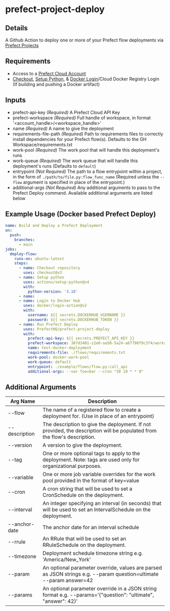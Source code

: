 # prefect-project-deploy
## Details
A Github Action to deploy one or more of your Prefect flow deployments via [Prefect Projects](https://docs.prefect.io/latest/concepts/projects/#projects)

## Requirements
- Access to a [Prefect Cloud Account](https://docs.prefect.io/latest/ui/cloud/#welcome-to-prefect-cloud)
- [Checkout](https://github.com/actions/checkout), [Setup Python](https://github.com/actions/setup-python), & [Docker Login](https://github.com/marketplace/actions/docker-login)/Cloud Docker Registry Login (If building and pushing a Docker artifact)

## Inputs
- prefect-api-key _(Required)_ A Prefect Cloud API Key
- prefect-workspace _(Required)_ Full handle of workspace, in format '<account_handle>/<workspace_handle>' 
- name _(Required)_ A name to give the deployment
- requirements-file-path _(Required)_ Path to requirements files to correctly install dependencies for your Prefect flow(s).  Defaults to the GH Workspace/requirements.txt
- work-pool _(Required)_ The work pool that will handle this deployment's runs
- work-queue _(Required)_ The work queue that will handle this deployment's runs (Defaults to `default`)
- entrypoint _(Not Required)_ The path to a flow entrypoint within a project, in the form of `./path/to/file.py:flow_func_name` (Required unless the `--flow` argument is specified in place of the entrypoint.)
- additional-args _(Not Required)_ Any additional arguments to pass to the Prefect Deploy command. Available additional arguments are listed below

## Example Usage (Docker based Prefect Deploy)
```yaml
name: Build and Deploy a Prefect Deployment
on:
  push:
    branches:
      - main
jobs:
  deploy-flow:
    runs-on: ubuntu-latest
    steps:
      - name: Checkout repository
        uses: checkout@v3
      - name: Setup python
        uses: actions/setup-python@v4
        with:
          python-version: '3.10'
      - name: 
      - name: Login to Docker Hub
        uses: docker/login-action@v2
        with:
          username: ${{ secrets.DOCKERHUB_USERNAME }}
          password: ${{ secrets.DOCKERHUB_TOKEN }}
      - name: Run Prefect Deploy
        uses: PrefectHQ/prefect-project-deploy
        with:
          prefect-api-key: ${{ secrets.PREFECT_API_KEY }}
          prefect-workspace: 387d3401-z2e0-aa50-5a24-a67790f9c3f4/workspace/c87baf1f-y9ad-48ec-9e43-b3ed8d576164
          name: test-docker-deployment
          requirements-file: ./flows/requirements.txt
          work-pool: docker-work-pool
          work-queue: default
          entrypoint: ./example/flows/flow.py:call_api
          additional-args: --var foo=bar --cron "30 19 * * 0"
```

## Additional Arguments
| Arg Name      | Description                                                                                                             |
|---------------|-------------------------------------------------------------------------------------------------------------------------|
| --flow        | The name of a registered flow to create a deployment for. (Use in place of an entrypoint)                               |
| --description | The description to give the deployment. If not provided, the description will be populated from the flow's description. |
| --version     | A version to give the deployment.                                                                                       |
| --tag         | One or more optional tags to apply to the deployment. Note: tags are used only for organizational purposes.             |
| --variable    | One or more job variable overrides for the work pool provided in the format of key=value                                |
| --cron        | A cron string that will be used to set a CronSchedule on the deployment.                                                |
| --interval    | An integer specifying an interval (in seconds) that will be used to set an IntervalSchedule on the deployment.          |
| --anchor-date | The anchor date for an interval schedule                                                                                |
| --rrule       | An RRule that will be used to set an RRuleSchedule on the deployment.                                                   |
| --timezone    | Deployment schedule timezone string e.g. 'America/New_York'                                                             |
| --param       | An optional parameter override, values are parsed as JSON strings e.g. --param question=ultimate --param answer=42      |
| --params      | An optional parameter override in a JSON string format e.g. --params='{"question": "ultimate", "answer": 42}'           |
